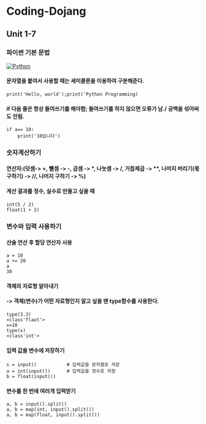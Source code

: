 # Coding-Dojang
## Unit 1-7
### 파이썬 기본 문법
[![Python](https://img.shields.io/badge/Python-Used-blue.svg)](https://shields.io/#/)

#### 문자열을 붙여서 사용할 때는 세미콜론을 이용하여 구분해준다.
```
print('Hello, world');print('Python Programming)
```
#### if 다음 줄은 항상 들여쓰기를 해야함; 들여쓰기를 하지 않으면 오류가 남./ 공백을 섞어써도 안됨.
```
if a== 10:
    print('10입니다')
```

### 숫자계산하기
#### 연산자:(덧셈-> +, 뺼셈 -> -, 곱셈 -> *, 나눗셈 -> /, 거듭제곱 -> **, 나머지 버리기(몫 구하기) -> //, 나머지 구하기 -> %)
#### 계산 결과를 정수, 실수로 만들고 싶을 때 

```
int(5 / 2)
float(1 + 2)
```

### 변수와 입력 사용하기
#### 산술 연산 후 할당 연산자 사용
```
a = 10
a += 20
a
30
```
#### 객체의 자료형 알아내기
#### -> 객체(변수)가 어떤 자료형인지 알고 싶을 땐 type함수를 사용한다.
```
type(3.3)
<class'flaot'>
x=10
type(x)
<class'int'>
```
#### 입력 값을 변수에 저장하기
```
s = input()           # 입력값을 문자열로 저장
a = int(input())      # 입력값을 정수로 저장
b = float(input())
```
#### 변수를 한 번에 여러개 입력받기
```
a, b = input().split() 
a, b = map(int, input().split())
a, b = map(float, input().split())

